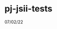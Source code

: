 <!-- <macro exec="node scripts/project-name.js"> -->
# pj-jsii-tests
<!-- </macro> -->

<!-- <macro exec="date +%x"> -->
07/02/22
<!-- </macro> -->
